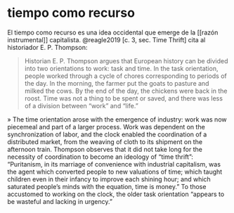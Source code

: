 # tiempo como recurso


El tiempo como recurso es una idea occidental que emerge de la [[razón instrumental]] capitalista. @reagle2019 [c. 3, sec. Time Thrift] cita al historiador E. P. Thompson:

>Historian E. P. Thompson argues that European history can be divided into two orientations to work: task and time. In the task orientation, people worked through a cycle of chores corresponding to periods of the day. In the morning, the farmer put the goats to pasture and milked the cows. By the end of the day, the chickens were back in the roost. Time was not a thing to be spent or saved, and there was less of a division between “work” and “life.”
>
» The time orientation arose with the emergence of industry: work was now piecemeal and part of a larger process. Work was dependent on the synchronization of labor, and the clock enabled the coordination of a distributed market, from the weaving of cloth to its shipment on the afternoon train. Thompson observes that it did not take long for the necessity of coordination to become an ideology of “time thrift”: “Puritanism, in its marriage of convenience with industrial capitalism, was the agent which converted people to new valuations of time; which taught children even in their infancy to improve each shining hour; and which saturated people’s minds with the equation, time is money.” To those accustomed to working on the clock, the older task orientation “appears to be wasteful and lacking in urgency.”